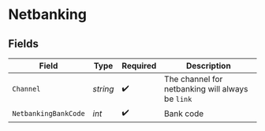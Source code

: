# Netbanking


## Fields

| Field                                            | Type                                             | Required                                         | Description                                      |
| ------------------------------------------------ | ------------------------------------------------ | ------------------------------------------------ | ------------------------------------------------ |
| `Channel`                                        | *string*                                         | :heavy_check_mark:                               | The channel for netbanking will always be `link` |
| `NetbankingBankCode`                             | *int*                                            | :heavy_check_mark:                               | Bank code                                        |